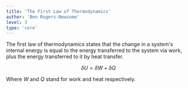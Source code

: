 ```yaml
---
title: 'The First Law of Thermodynamics'
author: 'Ben Rogers-Newsome'
level: 3
type: 'core'
---
```


The first law of thermodynamics states that the change in a system's internal energy is equal to the energy transferred to the system via work, plus the energy transferred to it by heat transfer.

$$
	\delta U =  \delta W + \delta Q
$$

Where $W$ and $Q$ stand for work and heat respectively.
